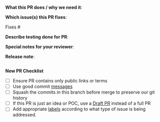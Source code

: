 **What this PR does / why we need it**:

**Which issue(s) this PR fixes**:
<!--
Usage: `Fixes #<issue number>`, or `Fixes (paste link of issue)`.
-->
Fixes #

**Describe testing done for PR**:
<!--
Example: Created vSphere workload cluster to verify change.
-->

**Special notes for your reviewer**:

**Release note**:
<!--
See https://github.com/vmware-tanzu/tanzu-framework/blob/main/docs/release/release-notes.md#does-my-pull-request-need-a-release-note
for more details.

Please add a short text in the release-note block below (or "NONE" if not applicable)
if there is anything in this PR that is worthy of mention in the next release.
-->
```release-note

```
**New PR Checklist**

- [ ] Ensure PR contains only public links or terms
- [ ] Use good commit [messages](https://github.com/vmware-tanzu/tanzu-framework/blob/main/CONTRIBUTING.md)
- [ ] Squash the commits in this branch before merge to preserve our git history
- [ ] If this PR is just an idea or POC, use a [Draft PR](https://docs.github.com/en/github/collaborating-with-issues-and-pull-requests/about-pull-requests#draft-pull-requests) instead of a full PR
- [ ] Add appropriate [labels](https://github.com/vmware-samples/load-balancer-operator-for-kubernetes/labels) according to what type of issue is being addressed.